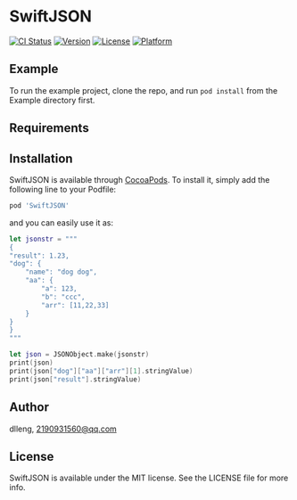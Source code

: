 # SwiftJSON

[![CI Status](https://img.shields.io/travis/zhaoxin/SwiftJSON.svg?style=flat)](https://travis-ci.org/zhaoxin/SwiftJSON)
[![Version](https://img.shields.io/cocoapods/v/SwiftJSON.svg?style=flat)](https://cocoapods.org/pods/SwiftJSON)
[![License](https://img.shields.io/cocoapods/l/SwiftJSON.svg?style=flat)](https://cocoapods.org/pods/SwiftJSON)
[![Platform](https://img.shields.io/cocoapods/p/SwiftJSON.svg?style=flat)](https://cocoapods.org/pods/SwiftJSON)

## Example

To run the example project, clone the repo, and run `pod install` from the Example directory first.

## Requirements

## Installation

SwiftJSON is available through [CocoaPods](https://cocoapods.org). To install
it, simply add the following line to your Podfile:

```ruby
pod 'SwiftJSON'
```
and you can easily use it as:
```Swift
let jsonstr = """
{
"result": 1.23,
"dog": {
    "name": "dog dog",
    "aa": {
        "a": 123,
        "b": "ccc",
        "arr": [11,22,33]
    }
}
}
"""

let json = JSONObject.make(jsonstr)
print(json)
print(json["dog"]["aa"]["arr"][1].stringValue)
print(json["result"].stringValue)

```

## Author

dlleng, 2190931560@qq.com

## License

SwiftJSON is available under the MIT license. See the LICENSE file for more info.
